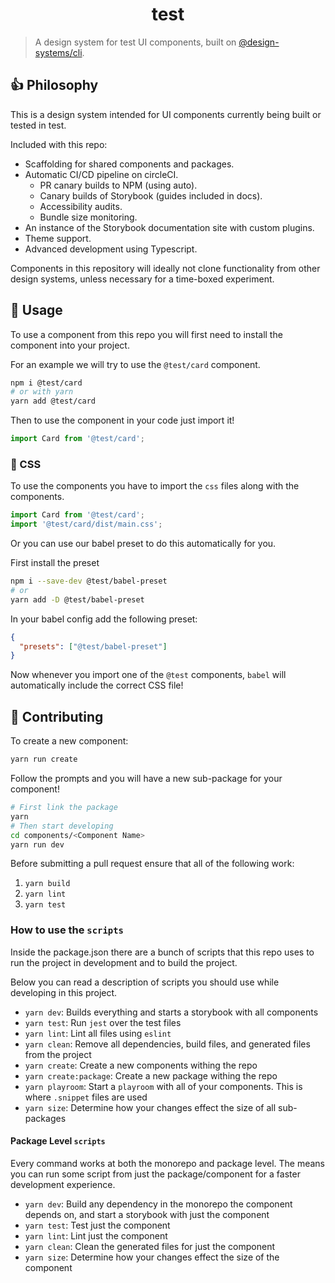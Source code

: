 <div align="center">
  <h1>test</h1>
</div>

> A design system for test UI components, built on [@design-systems/cli](https://github.com/intuit/design-systems-cli).

## 👍 Philosophy

This is a design system intended for UI components currently being built or tested in test.

Included with this repo:

- Scaffolding for shared components and packages.
- Automatic CI/CD pipeline on circleCI.
  - PR canary builds to NPM (using auto).
  - Canary builds of Storybook (guides included in docs).
  - Accessibility audits.
  - Bundle size monitoring.
- An instance of the Storybook documentation site with custom plugins.
- Theme support.
- Advanced development using Typescript.

Components in this repository will ideally not clone functionality from other design systems, unless necessary for a time-boxed experiment.

## 🚀 Usage

To use a component from this repo you will first need to install the component into your project.

For an example we will try to use the `@test/card` component.

```sh
npm i @test/card
# or with yarn
yarn add @test/card
```

Then to use the component in your code just import it!

```js
import Card from '@test/card';
```

### :nail_care: CSS

To use the components you have to import the `css` files along with the components.

```js
import Card from '@test/card';
import '@test/card/dist/main.css';
```

Or you can use our babel preset to do this automatically for you.

First install the preset

```sh
npm i --save-dev @test/babel-preset
# or
yarn add -D @test/babel-preset
```

In your babel config add the following preset:

```json
{
  "presets": ["@test/babel-preset"]
}
```

Now whenever you import one of the `@test` components, `babel` will automatically include the correct CSS file!

## 🤝 Contributing

To create a new component:

```sh
yarn run create
```

Follow the prompts and you will have a new sub-package for your component!

```sh
# First link the package
yarn
# Then start developing
cd components/<Component Name>
yarn run dev
```

Before submitting a pull request ensure that all of the following work:

1. `yarn build`
2. `yarn lint`
3. `yarn test`

### How to use the `scripts`

Inside the package.json there are a bunch of scripts that this repo uses to run the project in development and to build the project.

Below you can read a description of scripts you should use while developing in this project.

- `yarn dev`: Builds everything and starts a storybook with all components
- `yarn test`: Run `jest` over the test files
- `yarn lint`: Lint all files using `eslint`
- `yarn clean`: Remove all dependencies, build files, and generated files from the project
- `yarn create`: Create a new components withing the repo
- `yarn create:package`: Create a new package withing the repo
- `yarn playroom`: Start a `playroom` with all of your components. This is where `.snippet` files are used
- `yarn size`: Determine how your changes effect the size of all sub-packages

#### Package Level `scripts`

Every command works at both the monorepo and package level. The means you can run some script from just the package/component for a faster development experience.

- `yarn dev`: Build any dependency in the monorepo the component depends on, and start a storybook with just the component
- `yarn test`: Test just the component
- `yarn lint`: Lint just the component
- `yarn clean`: Clean the generated files for just the component
- `yarn size`: Determine how your changes effect the size of the component
